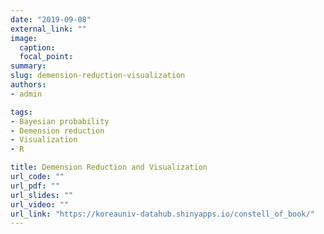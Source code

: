 ```yaml
---
date: "2019-09-08"
external_link: ""
image:
  caption: 
  focal_point: 
summary: 
slug: demension-reduction-visualization
authors:
- admin

tags:
- Bayesian probability
- Demension reduction
- Visualization
- R

title: Demension Reduction and Visualization
url_code: ""
url_pdf: ""
url_slides: ""
url_video: ""
url_link: "https://koreauniv-datahub.shinyapps.io/constell_of_book/"
---
```




